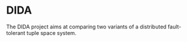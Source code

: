 # DIDA
The DIDA project aims at comparing two variants of a distributed fault-tolerant tuple space system.

